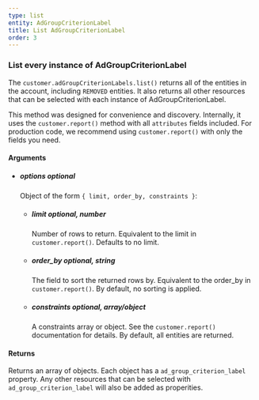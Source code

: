 ```yaml
---
type: list
entity: AdGroupCriterionLabel 
title: List AdGroupCriterionLabel 
order: 3
---
```


### List every instance of AdGroupCriterionLabel 


The `customer.adGroupCriterionLabels.list()` returns all of the entities in the account, including `REMOVED` entities. It also returns all other resources that can be selected with each instance of AdGroupCriterionLabel.

This method was designed for convenience and discovery. Internally, it uses the `customer.report()` method with all `attributes` fields included. For production code, we recommend using `customer.report()` with only the fields you need.


#### Arguments

- ##### options *optional*
    Object of the form `{ limit, order_by, constraints }`:
    - ##### limit *optional, number*
        Number of rows to return. Equivalent to the limit in `customer.report()`. Defaults to no limit.
    - ##### order_by *optional, string*
        The field to sort the returned rows by. Equivalent to the order_by in `customer.report()`. By default, no sorting is applied.
    - ##### constraints *optional, array/object*
        A constraints array or object. See the `customer.report()` documentation for details. By default, all entities are returned.


#### Returns

Returns an array of objects.
Each object has a `ad_group_criterion_label` property. Any other resources that can be selected with `ad_group_criterion_label` will also be added as properities.
